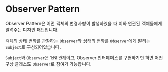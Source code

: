 # Observer Pattern

Observer Pattern은 어떤 객체의 변경사항이 발생하였을 때 이와 연관된 객체들에게 알려주는 디자인 패턴입니다.

객체의 상태 변화를 관찰하는 `Observer`와 상태의 변화를 `Observer`에게 알리는 `Subject`로 구성되어있습니다.

`Subject`와 `Observer`은 1:N 관계이고, Observer 인터페이스를 구현하기만 하면 어떤 구상 클래스도 `Observer`로 참여가 가능합니다.


